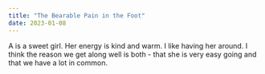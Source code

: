 ```yaml
---
title: "The Bearable Pain in the Foot"
date: 2023-01-08
---
```

A is a sweet girl. Her energy is kind and warm. I like having her around. I think the reason we get along well is both - that she is very easy going and that we have a lot in common.